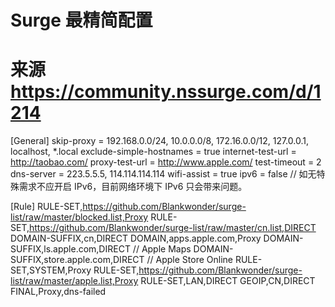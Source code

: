 # Surge 最精简配置
# 来源 https://community.nssurge.com/d/1214

[General]
skip-proxy = 192.168.0.0/24, 10.0.0.0/8, 172.16.0.0/12, 127.0.0.1, localhost, *.local
exclude-simple-hostnames = true
internet-test-url = http://taobao.com/
proxy-test-url = http://www.apple.com/
test-timeout = 2
dns-server = 223.5.5.5, 114.114.114.114
wifi-assist = true
ipv6 = false // 如无特殊需求不应开启 IPv6，目前网络环境下 IPv6 只会带来问题。

[Rule]
RULE-SET,https://github.com/Blankwonder/surge-list/raw/master/blocked.list,Proxy
RULE-SET,https://github.com/Blankwonder/surge-list/raw/master/cn.list,DIRECT
DOMAIN-SUFFIX,cn,DIRECT
DOMAIN,apps.apple.com,Proxy
DOMAIN-SUFFIX,ls.apple.com,DIRECT // Apple Maps
DOMAIN-SUFFIX,store.apple.com,DIRECT // Apple Store Online
RULE-SET,SYSTEM,Proxy
RULE-SET,https://github.com/Blankwonder/surge-list/raw/master/apple.list,Proxy
RULE-SET,LAN,DIRECT
GEOIP,CN,DIRECT
FINAL,Proxy,dns-failed
















